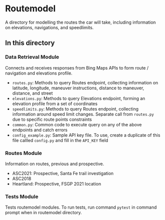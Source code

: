 # Routemodel

A directory for modelling the routes the car will take, including information on elevations, navigations, and speedlimits.

## In this directory

### Data Retrieval Module

Connects and receives responses from Bing Maps APIs to form route / navigation and elevations profile.

+ `routes.py`: Methods to query Routes endpoint, collecting information on latitude, longitude, maneuver instructions, distance to maneuver, distance, and street
+ `elevations.py`: Methods to query Elevations endpoint, forming an elevation profile from a set of coordinates
+ `speedlimits.py`: Methods to query Routes endpoint, collecting information around speed limit changes. Separate call from `routes.py` due to specific route points constraints
+ `common.py`: Common code to execute query on any of the above endpoints and catch errors
+ `config_example.py`: Sample API key file. To use, create a duplicate of this file callled `config.py` and fill in the `API_KEY` field

### Routes Module

Information on routes, previous and prospective.

+ ASC2021: Prospective, Santa Fe trail investigation
+ ASC2018
+ Heartland: Prospective, FSGP 2021 location

### Tests Module

Tests routemodel modules. To run tests, run command `pytest` in command prompt when in routemodel directory.
